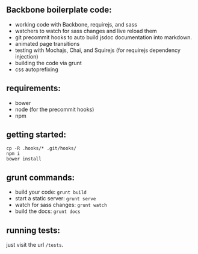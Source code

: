 Backbone boilerplate code:
----------

- working code with Backbone, requirejs, and sass
- watchers to watch for sass changes and live reload them
- git precommit hooks to auto build jsdoc documentation into markdown.
- animated page transitions
- testing with Mochajs, Chai, and Squirejs (for requirejs dependency injection)
- building the code via grunt
- css autoprefixing

requirements:
-----
- bower
- node (for the precommit hooks)
- npm

getting started:
-----
```
cp -R .hooks/* .git/hooks/
npm i
bower install
```

grunt commands:
-----
- build your code: `grunt build`
- start a static server: `grunt serve`
- watch for sass changes: `grunt watch`
- build the docs: `grunt docs`

running tests:
-----
just visit the url `/tests`.
